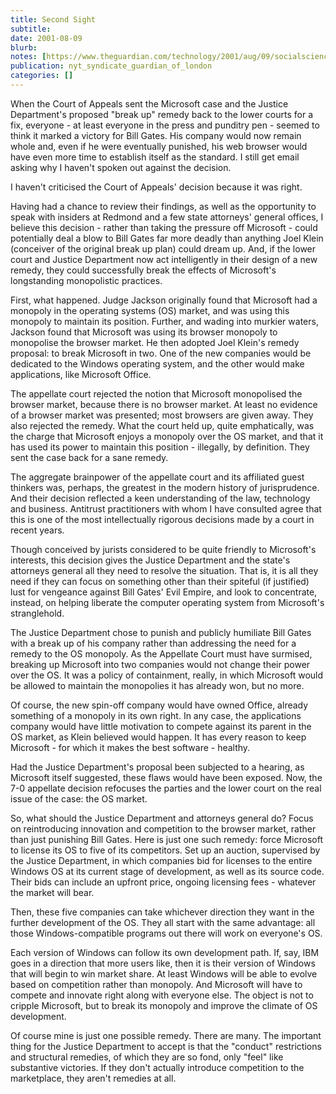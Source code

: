 ```yaml
---
title: Second Sight
subtitle: 
date: 2001-08-09
blurb: 
notes: [https://www.theguardian.com/technology/2001/aug/09/socialsciences.onlinesupplement](https://www.theguardian.com/technology/2001/aug/09/socialsciences.onlinesupplement "https://www.theguardian.com/technology/2001/aug/09/socialsciences.onlinesupplement")
publication: nyt_syndicate_guardian_of_london
categories: []
---
```


When the Court of Appeals sent the Microsoft case and the Justice Department's proposed "break up" remedy back to the lower courts for a fix, everyone - at least everyone in the press and punditry pen - seemed to think it marked a victory for Bill Gates. His company would now remain whole and, even if he were eventually punished, his web browser would have even more time to establish itself as the standard. I still get email asking why I haven't spoken out against the decision.

I haven't criticised the Court of Appeals' decision because it was right.

Having had a chance to review their findings, as well as the opportunity to speak with insiders at Redmond and a few state attorneys' general offices, I believe this decision - rather than taking the pressure off Microsoft - could potentially deal a blow to Bill Gates far more deadly than anything Joel Klein (conceiver of the original break up plan) could dream up. And, if the lower court and Justice Department now act intelligently in their design of a new remedy, they could successfully break the effects of Microsoft's longstanding monopolistic practices.

First, what happened. Judge Jackson originally found that Microsoft had a monopoly in the operating systems (OS) market, and was using this monopoly to maintain its position. Further, and wading into murkier waters, Jackson found that Microsoft was using its browser monopoly to monopolise the browser market. He then adopted Joel Klein's remedy proposal: to break Microsoft in two. One of the new companies would be dedicated to the Windows operating system, and the other would make applications, like Microsoft Office.

The appellate court rejected the notion that Microsoft monopolised the browser market, because there is no browser market. At least no evidence of a browser market was presented; most browsers are given away. They also rejected the remedy. What the court held up, quite emphatically, was the charge that Microsoft enjoys a monopoly over the OS market, and that it has used its power to maintain this position - illegally, by definition. They sent the case back for a sane remedy.

The aggregate brainpower of the appellate court and its affiliated guest thinkers was, perhaps, the greatest in the modern history of jurisprudence. And their decision reflected a keen understanding of the law, technology and business. Antitrust practitioners with whom I have consulted agree that this is one of the most intellectually rigorous decisions made by a court in recent years.

Though conceived by jurists considered to be quite friendly to Microsoft's interests, this decision gives the Justice Department and the state's attorneys general all they need to resolve the situation. That is, it is all they need if they can focus on something other than their spiteful (if justified) lust for vengeance against Bill Gates' Evil Empire, and look to concentrate, instead, on helping liberate the computer operating system from Microsoft's stranglehold.

The Justice Department chose to punish and publicly humiliate Bill Gates with a break up of his company rather than addressing the need for a remedy to the OS monopoly. As the Appellate Court must have surmised, breaking up Microsoft into two companies would not change their power over the OS. It was a policy of containment, really, in which Microsoft would be allowed to maintain the monopolies it has already won, but no more.

Of course, the new spin-off company would have owned Office, already something of a monopoly in its own right. In any case, the applications company would have little motivation to compete against its parent in the OS market, as Klein believed would happen. It has every reason to keep Microsoft - for which it makes the best software - healthy.

Had the Justice Department's proposal been subjected to a hearing, as Microsoft itself suggested, these flaws would have been exposed. Now, the 7-0 appellate decision refocuses the parties and the lower court on the real issue of the case: the OS market.

So, what should the Justice Department and attorneys general do? Focus on reintroducing innovation and competition to the browser market, rather than just punishing Bill Gates. Here is just one such remedy: force Microsoft to license its OS to five of its competitors. Set up an auction, supervised by the Justice Department, in which companies bid for licenses to the entire Windows OS at its current stage of development, as well as its source code. Their bids can include an upfront price, ongoing licensing fees - whatever the market will bear.

Then, these five companies can take whichever direction they want in the further development of the OS. They all start with the same advantage: all those Windows-compatible programs out there will work on everyone's OS.

Each version of Windows can follow its own development path. If, say, IBM goes in a direction that more users like, then it is their version of Windows that will begin to win market share. At least Windows will be able to evolve based on competition rather than monopoly. And Microsoft will have to compete and innovate right along with everyone else. The object is not to cripple Microsoft, but to break its monopoly and improve the climate of OS development.

Of course mine is just one possible remedy. There are many. The important thing for the Justice Department to accept is that the "conduct" restrictions and structural remedies, of which they are so fond, only "feel" like substantive victories. If they don't actually introduce competition to the marketplace, they aren't remedies at all.
